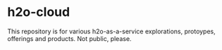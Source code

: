 # h2o-cloud
This repository is for various h2o-as-a-service explorations, protoypes, offerings and products.  Not public, please.
